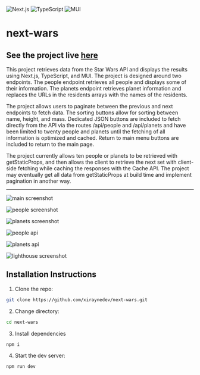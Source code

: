 ![Next.js](https://img.shields.io/badge/Next.js-13.0.0-lightgrey)
![TypeScript](https://img.shields.io/badge/TypeScript-4.8.3-blue)
![MUI](https://img.shields.io/badge/MUI-5.10.6-blue)

# next-wars

## See the project live [here](https://next-wars.vercel.app/)

This project retrieves data from the Star Wars API and displays the results using Next.js, TypeScript, and MUI. The project is designed around two endpoints. The people endpoint retrieves all people and displays some of their information. The planets endpoint retrieves planet information and replaces the URLs in the residents arrays with the names of the residents.

The project allows users to paginate between the previous and next endpoints to fetch data. The sorting buttons allow for sorting between name, height, and mass. Dedicated JSON buttons are included to fetch directly from the API via the routes /api/people and /api/planets and have been limited to twenty people and planets until the fetching of all information is optimized and cached. Return to main menu buttons are included to return to the main page. 

The project currently allows ten people or planets to be retrieved with getStaticProps, and then allows the client to retrieve the next set with client-side fetching while caching the responses with the Cache API. The project may eventually get all data from getStaticProps at build time and implement pagination in another way.

---

![main screenshot](assets/images/project-screenshots/main-project-screenshot.webp)

![people screenshot](assets/images/project-screenshots/people-project-screenshot.webp)

![planets screenshot](assets/images/project-screenshots/planets-project-screenshot.webp)

![people api](assets/images/project-screenshots/people-api.webp)

![planets api](assets/images/project-screenshots/planets-api.webp)

![lighthouse screenshot](assets/images/project-screenshots/lighthouse.webp)

## Installation Instructions

1. Clone the repo:

```sh
git clone https://github.com/xiraynedev/next-wars.git
```

2. Change directory:

```sh
cd next-wars
```

3. Install dependencies

```sh
npm i
```

4. Start the dev server:

```sh
npm run dev
```
